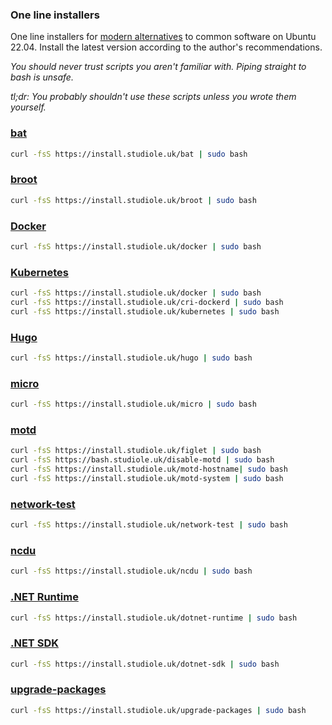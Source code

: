 
### One line installers

One line installers for [modern alternatives](https://github.com/ibraheemdev/modern-unix) to common software on Ubuntu 22.04. Install the latest version according to the author's recommendations.

*You should never trust scripts you aren't familiar with. Piping straight to bash is unsafe.*

*tl;dr: You probably shouldn't use these scripts unless you wrote them yourself.*

### [bat](https://github.com/sharkdp/bat)

``` bash
curl -fsS https://install.studiole.uk/bat | sudo bash
```

### [broot](https://dystroy.org/broot/)

``` bash
curl -fsS https://install.studiole.uk/broot | sudo bash
```

### [Docker](https://www.docker.com/)

``` bash
curl -fsS https://install.studiole.uk/docker | sudo bash
```

### [Kubernetes](https://kubernetes.io/)

``` bash
curl -fsS https://install.studiole.uk/docker | sudo bash
curl -fsS https://install.studiole.uk/cri-dockerd | sudo bash
curl -fsS https://install.studiole.uk/kubernetes | sudo bash
```

### [Hugo](https://gohugo.io/)

``` bash
curl -fsS https://install.studiole.uk/hugo | sudo bash
```

### [micro](https://micro-editor.github.io/)

``` bash
curl -fsS https://install.studiole.uk/micro | sudo bash
```

### [motd](https://github.com/StudioLE/Bash#disable-motd)

``` bash
curl -fsS https://install.studiole.uk/figlet | sudo bash
curl -fsS https://bash.studiole.uk/disable-motd | sudo bash
curl -fsS https://install.studiole.uk/motd-hostname| sudo bash
curl -fsS https://install.studiole.uk/motd-system | sudo bash
```

### [network-test](https://github.com/StudioLE/Bash#network-test)

``` bash
curl -fsS https://install.studiole.uk/network-test | sudo bash
```

### [ncdu](https://dev.yorhel.nl/ncdu)

``` bash
curl -fsS https://install.studiole.uk/ncdu | sudo bash
```

### [.NET Runtime](https://learn.microsoft.com/en-us/dotnet/core/install/linux-ubuntu)

``` bash
curl -fsS https://install.studiole.uk/dotnet-runtime | sudo bash
```

### [.NET SDK](https://learn.microsoft.com/en-us/dotnet/core/install/linux-ubuntu)

``` bash
curl -fsS https://install.studiole.uk/dotnet-sdk | sudo bash
```

### [upgrade-packages](https://github.com/StudioLE/Bash#upgrade-packages)

``` bash
curl -fsS https://install.studiole.uk/upgrade-packages | sudo bash
```